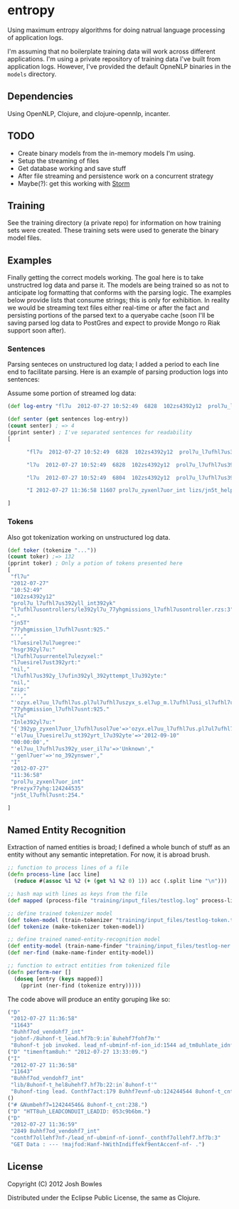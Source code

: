 # entropy
Using maximum entropy algorithms for doing natrual language processing of application logs. 

I'm assuming that no boilerplate training data will work across different applications. I'm using a private repository of training data I've built from application logs. However, I've provided the default OpneNLP binaries in the `models` directory.

## Dependencies
Using OpenNLP, Clojure, and clojure-opennlp, incanter.

## TODO
* Create binary models from the in-memory models I'm using.
* Setup the streaming of files
* Get database working and save stuff
* After file streaming and persistence work on a concurrent strategy
* Maybe(?): get this working with [Storm](https://github.com/nathanmarz/storm/)

## Training
See the training directory (a private repo) for information on how training sets were created. These training sets were used to generate the binary model files.

## Examples
Finally getting the correct models working. The goal here is to take unstructred log data and parse it. The models are being trained so as not to anticipate log formatting that conforms with the parsing logic. The examples below provide lists that consume strings; this is only for exhibition. In reality we would be streaming text files either real-time or after the fact and persisting portions of the parsed text to a queryabe cache (soon I'll be saving parsed log data to PostGres and expect to provide Mongo ro Riak support soon after).

### Sentences
Parsing senteces on unstructured log data; I added a period to each line end to facilitate parsing.
Here is an example of parsing production logs into sentences:

Assume some portion of streamed log data:

```clj
(def log-entry "fl7u  2012-07-27 10:52:49  6828  102zs4392y12  prol7u_l7ufhl7us392yll_int392yk  l7ufhl7usontrollers/le392yl7u_77yhgmissions_l7ufhl7usontroller.rzs:3 -  jn5T l7u392yt392y   77yhgmission_l7ufhl7usnt:925. l7u  2012-07-27 10:52:49  6828  102zs4392y12  prol7u_l7ufhl7us392yll_int392yk  l7ufhl7usontrollers/le392yl7u_77yhgmissions_l7ufhl7usontroller.rzs:5 -  l7ufhl7usustomLe392yl7u: #<Le392yl7uTempl392ytel7ufhl7us392yll392yssist392yntsl7ufhl7us392ylll7ufhl7usenterInt392ykeEl7uul7ufhl7us392ytion01 st392ytus: 'NINR', progr392ym: '', l7uesirel7ul7uegree: '', hsgr392yl7u: '', zsirthye392yr: '', genl7uer: '', l7ufhl7usurrentel7ulezyxel: '', l7uesirel7ust392yrt: '', milit392yry: 'N', repl7ufhl7usol7ue: '', l7ufhl7us392ympusinterest: '', hottr392ynsl7ufer: nil, l7ufhl7usrel7uitsl7ufhl7usore: nil, sumol7ufl7uezst: '\n', useril7u: 'Unknown', le392yl7uil7u: '124223313', 392yge: nil, em392yil: '', progr392ym_2: nil, street: '', l7ufhl7usity: '', st392yte: '', l7ufhl7us392y_hot_tr392ynsl7ufer_rep_il7u: nil, test_le392yl7u: 'l7uf392ylse', home_phone: nil, l7ufirst_n392yme: nil, l392yst_n392yme: nil, tr392ynsl7ufer_l7ufhl7usrel7uits: nil, l7ufhl7us392y_l7ufin392yl_392yttempt_l7u392yte: nil, l7ufhl7us392y_l7ufirst_392yttempt_l7u392yte: nil, l7ufhl7us392y_tot392yl_392yttempts: nil, l7ufhl7us392y_tot392yl_wr392yp: nil, l7ufhl7us392y_tot392yl_t392ylk_time: nil, l7ufhl7us392y_rel7ufhl7useizyxel7u_l7uuring_open_time_zone: nil, zip: '', zyxenl7uorl7ufhl7usol7ue: 'ozyx.el7uu_l7ufhl7us.pl7ul7ufhl7uszyx_s.el7up_m.l7ufhl7usi_sl7ufhl7us2.inl7ufhl7us_zyx.l7ufhl7usl7u7574'>  77yhgmission_l7ufhl7usnt:925. l7u  2012-07-27 10:52:49  6804  102zs4392y12  prol7u_l7ufhl7us392yll_int392yk  l7ufhl7usontrollers/le392yl7u_77yhgmissions_l7ufhl7usontroller.rzs:6 -  Inle392yl7u: {'392yp_zyxenl7uor_l7ufhl7usol7ue'=>'ozyx.el7uu_l7ufhl7us.pl7ul7ufhl7uszyx_s.el7up_m.l7ufhl7usi_sl7ufhl7us2.inl7ufhl7us_zyx.l7ufhl7usl7u6388', 'l7ufhl7usrel7uit_sl7ufhl7usore'=>'l7uon't Know', 'el7uu_l7uesirel7u_st392yrt_l7u392yte'=>'2012-09-10 00:00:00', 'el7uu_l7ufhl7us392y_user_il7u'=>'Unknown', 'genl7uer'=>'no_392ynswer', 'el7uu_l7ufhl7us392ympus_or_online_prel7uferenl7ufhl7use'=>'online', 'l7ufhl7us392y_st392ytus'=>'l7uNl7ufhl7us', 'lol7ufhl7uskel7u'=>'0', 'l7ufhl7us392y_ono_77yhgmission_il7u'=>'124214350', 'el7uu_l7ufhl7usurrent_el7uul7ufhl7us392ytion_lezyxel'=>'Unknown', 'el7uu_l7uegree_ol7uf_interest'=>'N'}  77yhgmission_l7ufhl7usnt:1014. I 2012-07-27 11:36:58 11607 prol7u_zyxenl7uor_int lizs/jn5t_helper.rzs:26:in`jn5t'    - Sul7ufhl7usl7ufhl7usessul jn5t. Sel7ufhl7uss:0.949298 Le392yl7u77yhg:124244538 l7ufhl7usontr392yl7ufhl7ust:179 Prezyx77yhg:124244535 jn5t_l7ufhl7usnt:254.")
```

```clj
(def senter (get sentences log-entry))
(count senter) ; => 4
(pprint senter) ; I've separated sentences for readability
[

      "fl7u  2012-07-27 10:52:49  6828  102zs4392y12  prol7u_l7ufhl7us392yll_int392yk  l7ufhl7usontrollers/le392yl7u_77yhgmissions_l7ufhl7usontroller.rzs:3 -  jn5T l7u392yt392y   77yhgmission_l7ufhl7usnt:925."

      "l7u  2012-07-27 10:52:49  6828  102zs4392y12  prol7u_l7ufhl7us392yll_int392yk  l7ufhl7usontrollers/le392yl7u_77yhgmissions_l7ufhl7usontroller.rzs:5 -  l7ufhl7usustomLe392yl7u: #<Le392yl7uTempl392ytel7ufhl7us392yll392yssist392yntsl7ufhl7us392ylll7ufhl7usenterInt392ykeEl7uul7ufhl7us392ytion01 st392ytus: 'NINR', progr392ym: '', l7uesirel7ul7uegree: '', hsgr392yl7u: '', zsirthye392yr: '', genl7uer: '', l7ufhl7usurrentel7ulezyxel: '', l7uesirel7ust392yrt: '', milit392yry: 'N', repl7ufhl7usol7ue: '', l7ufhl7us392ympusinterest: '', hottr392ynsl7ufer: nil, l7ufhl7usrel7uitsl7ufhl7usore: nil, sumol7ufl7uezst: '\n', useril7u: 'Unknown', le392yl7uil7u: '124223313', 392yge: nil, em392yil: '', progr392ym_2: nil, street: '', l7ufhl7usity: '', st392yte: '', l7ufhl7us392y_hot_tr392ynsl7ufer_rep_il7u: nil, test_le392yl7u: 'l7uf392ylse', home_phone: nil, l7ufirst_n392yme: nil, l392yst_n392yme: nil, tr392ynsl7ufer_l7ufhl7usrel7uits: nil, l7ufhl7us392y_l7ufin392yl_392yttempt_l7u392yte: nil, l7ufhl7us392y_l7ufirst_392yttempt_l7u392yte: nil, l7ufhl7us392y_tot392yl_392yttempts: nil, l7ufhl7us392y_tot392yl_wr392yp: nil, l7ufhl7us392y_tot392yl_t392ylk_time: nil, l7ufhl7us392y_rel7ufhl7useizyxel7u_l7uuring_open_time_zone: nil, zip: '', zyxenl7uorl7ufhl7usol7ue: 'ozyx.el7uu_l7ufhl7us.pl7ul7ufhl7uszyx_s.el7up_m.l7ufhl7usi_sl7ufhl7us2.inl7ufhl7us_zyx.l7ufhl7usl7u7574'>  77yhgmission_l7ufhl7usnt:925."

      "l7u  2012-07-27 10:52:49  6804  102zs4392y12  prol7u_l7ufhl7us392yll_int392yk  l7ufhl7usontrollers/le392yl7u_77yhgmissions_l7ufhl7usontroller.rzs:6 -  Inle392yl7u: {'392yp_zyxenl7uor_l7ufhl7usol7ue'=>'ozyx.el7uu_l7ufhl7us.pl7ul7ufhl7uszyx_s.el7up_m.l7ufhl7usi_sl7ufhl7us2.inl7ufhl7us_zyx.l7ufhl7usl7u6388', 'l7ufhl7usrel7uit_sl7ufhl7usore'=>'l7uon't Know', 'el7uu_l7uesirel7u_st392yrt_l7u392yte'=>'2012-09-10 00:00:00', 'el7uu_l7ufhl7us392y_user_il7u'=>'Unknown', 'genl7uer'=>'no_392ynswer', 'el7uu_l7ufhl7us392ympus_or_online_prel7uferenl7ufhl7use'=>'online', 'l7ufhl7us392y_st392ytus'=>'l7uNl7ufhl7us', 'lol7ufhl7uskel7u'=>'0', 'l7ufhl7us392y_ono_77yhgmission_il7u'=>'124214350', 'el7uu_l7ufhl7usurrent_el7uul7ufhl7us392ytion_lezyxel'=>'Unknown', 'el7uu_l7uegree_ol7uf_interest'=>'N'}  77yhgmission_l7ufhl7usnt:1014."

      "I 2012-07-27 11:36:58 11607 prol7u_zyxenl7uor_int lizs/jn5t_helper.rzs:26:in`jn5t'    - Sul7ufhl7usl7ufhl7usessul jn5t. Sel7ufhl7uss:0.949298 Le392yl7u77yhg:124244538 l7ufhl7usontr392yl7ufhl7ust:179 Prezyx77yhg:124244535 jn5t_l7ufhl7usnt:254."

]
```

### Tokens
Also got tokenization working on unstructured log data.

```clj
(def toker (tokenize "..."))
(count toker) ;=> 132
(pprint toker) ; Only a potion of tokens presented here
[
 "fl7u"
 "2012-07-27"
 "10:52:49"
 "102zs4392y12"
 "prol7u_l7ufhl7us392yll_int392yk"
 "l7ufhl7usontrollers/le392yl7u_77yhgmissions_l7ufhl7usontroller.rzs:3"
 "-"
 "jn5T"
 "77yhgmission_l7ufhl7usnt:925."
 "'',"
 "l7uesirel7ul7uegree:"
 "hsgr392yl7u:"
 "l7ufhl7usurrentel7ulezyxel:"
 "l7uesirel7ust392yrt:"
 "nil,"
 "l7ufhl7us392y_l7ufin392yl_392yttempt_l7u392yte:"
 "nil,"
 "zip:"
 "'',"
 "'ozyx.el7uu_l7ufhl7us.pl7ul7ufhl7uszyx_s.el7up_m.l7ufhl7usi_sl7ufhl7us2.inl7ufhl7us_zyx.l7ufhl7usl7u7574'>"
 "77yhgmission_l7ufhl7usnt:925."
 "l7u"
 "Inle392yl7u:"
 "{'392yp_zyxenl7uor_l7ufhl7usol7ue'=>'ozyx.el7uu_l7ufhl7us.pl7ul7ufhl7uszyx_s.el7up_m.l7ufhl7usi_sl7ufhl7us2.inl7ufhl7us_zyx.l7ufhl7usl7u6388',"
 "'el7uu_l7uesirel7u_st392yrt_l7u392yte'=>'2012-09-10"
 "00:00:00',"
 "'el7uu_l7ufhl7us392y_user_il7u'=>'Unknown',"
 "'genl7uer'=>'no_392ynswer',"
 "I"
 "2012-07-27"
 "11:36:58"
 "prol7u_zyxenl7uor_int"
 "Prezyx77yhg:124244535"
 "jn5t_l7ufhl7usnt:254."

]
```
## Named Entity Recognition
Extraction of named entities is broad; I defined a whole bunch of stuff as an entity without any semantic intepretation. For now, it is abroad brush.

```clj
;; function to process lines of a file
(defn process-line [acc line]
  (reduce #(assoc %1 %2 (+ (get %1 %2 0) 1)) acc (.split line "\n")))

;; hash map with lines as keys from the file
(def mapped (process-file "training/input_files/testlog.log" process-line (hash-map)))

;; define trained tokenizer model
(def token-model (train-tokenizer "training/input_files/testlog-token.train"))
(def tokenize (make-tokenizer token-model))

;; define trained named-entity-recognition model
(def entity-model (train-name-finder "training/input_files/testlog-ner.train"))
(def ner-find (make-name-finder entity-model))

;; function to extract entities from tokenized file
(defn perform-ner []
  (doseq [entry (keys mapped)]
    (pprint (ner-find (tokenize entry)))))
```

The code above will produce an entity goruping like so:

```clj
("D"
 "2012-07-27 11:36:58"
 "11643"
 "8uhhf7od_vendohf7_int"
 "jobnf-/8uhonf-t_lead.hf7b:9:in`8uhehf7fohf7m'"
 "8uhonf-t job invoked. lead_nf-ubminf-nf-ion_id:1544 ad_tm8uhlate_idnf-:14 ledm8uhlate_ty8uhe_idnf-: nf-ave_inlead:falnf-e nf-ehf7iaed_id:{\"cy\":\"ODChf7EEK\",\"a8uh_vendohf7_code\":\"_c.v_nf-.x_hf7.nf-o_m.i\",\"zi8uh\":\"29445\",\"thf7acng_ce\":\"u_c.v_nf-.x_hf7.nf-oi\",\"a8uh_lead_nf-ouhf7ce\":\"htt8uh://www.123fhf7eethf7avel.com/HBB/\",\"home_8uhhone\":\"8435530033\",\"a8uh_lead_id\":\"053c9b6bi\",\"a8uh_cam8uhaign_code\":\"CI\",\"thf7acg_de_8uhahf7nf-ed\":\"[{\\\"chel\\\":\\\"nv\\\"},{\\\"thf7affic_nf-of7ce\\\":\\\"g\\\"},{\\\"cam8uhaign\\\":\\\"ci\\\"},{\\\"fihf7nf-t_chf7eative\\\":\\\"nf-o\\\"}]\",\"addhf7enf-nf-_1\":\"103 CThf7AL AVE\",\"lanf-t_name\":\"nf-COTT\",\"email_1\":\"BAhf7BAhf7A.nf-COTT2009COMCAnf-T.\",\"a8uh_date_chf7eated\":\"2012-07-27 12:27:39\",\"fihf7nf-t_name\":\"BAhf7BAhf7A\",\"nf-tate\":\"nf-C\",\"i8uh_addhf7enf-nf-\":\"67.142.163.21\",\"locked\":\"0\"} vehf7tical_idnf-: 8uhonf-t_cnt:237.")
("D" "timenftam8uh:" "2012-07-27 13:33:09.")
("I"
 "2012-07-27 11:36:58"
 "11643"
 "8uhhf7od_vendohf7_int"
 "lib/8uhonf-t_hel8uhehf7.hf7b:22:in`8uhonf-t'"
 "8uhonf-ting lead. Conthf7act:179 8uhhf7evnf-ub:124244544 8uhonf-t_cnt:238.")
()
("# &Numbehf7=124244546& 8uhonf-t_cnt:238.")
("D" "HTT8uh_LEADCONDUIT_LEADID: 053c9b6bm.")
("D"
 "2012-07-27 11:36:59"
 "2849 8uhhf7od_vendohf7_int"
 "conthf7ollehf7nf-/lead_nf-ubminf-nf-ionnf-_conthf7ollehf7.hf7b:3"
 "GET Data : --- !majfod:Hanf-hWithIndiffekf9entAccenf-nf- .")
```

## License

Copyright (C) 2012 Josh Bowles

Distributed under the Eclipse Public License, the same as Clojure.
